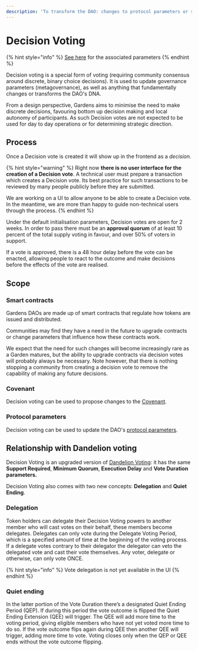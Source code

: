 ```yaml
---
description: 'To transform the DAO: changes to protocol parameters or smart contract updates'
---
```


# Decision Voting

{% hint style="info" %}
[See here](../protocol-parameters/disputable-voting.md) for the associated parameters
{% endhint %}

Decision voting is a special form of voting \(requiring community consensus around discrete, binary choice decisions\). It is used to update governance parameters \(metagovernance\), as well as anything that fundamentally changes or transforms the DAO's DNA.

From a design perspective, Gardens aims to minimise the need to make discrete decisions, favouring bottom up decision making and local autonomy of participants. As such Decision votes are not expected to be used for day to day operations or for determining strategic direction.

## Process 

Once a Decision vote is created it will show up in the frontend as a _decision._ 

{% hint style="warning" %}
Right now **there is no user interface for the creation of a Decision vote**. A technical user must prepare a transaction which creates a Decision vote. Its best practice for such transactions to be reviewed by many people publicly before they are submitted.   
  
We are working on a UI to allow anyone to be able to create a Decision vote. In the meantime, we are more than happy to guide non-technical users through the process.
{% endhint %}

Under the default initialisation parameters, Decision votes are open for 2 weeks. In order to pass there must be an **approval quorum** of at least 10 percent of the total supply voting in favour, and over 50% of voters in support.

If a vote is approved, there is a 48 hour delay before the vote can be enacted, allowing people to react to the outcome and make decisions before the effects of the vote are realised.

## Scope

### Smart contracts

Gardens DAOs are made up of smart contracts that regulate how tokens are issued and distributed. 

Communities may find they have a need in the future to upgrade contracts or change parameters that influence how these contracts work.

We expect that the need for such changes will become increasingly rare as a Garden matures, but the ability to upgrade contracts via decision votes will probably always be necessary. Note however, that there is nothing stopping a community from creating a decision vote to remove the capability of making any future decisions. 

### Covenant

Decision voting can be used to propose changes to the [Covenant](covenant.md).

### **Protocol parameters**

Decision voting can be used to update the DAO's [protocol parameters](../protocol-parameters/agreement.md).

## Relationship with Dandelion voting

Decision Voting is an upgraded version of [Dandelion Voting](https://consensys.net/diligence/audits/2019/12/dandelion-organizations/): it has the same **Support Required**, **Minimum Quorum**, **Execution Delay** and **Vote Duration parameters.**

Decision Voting also comes with two new concepts: **Delegation** and **Quiet Ending**.

### Delegation

Token holders can delegate their Decision Voting powers to another member who will cast votes on their behalf, these members become delegates. Delegates can only vote during the Delegate Voting Period, which is a specified amount of time at the beginning of the voting process. If a delegate votes contrary to their delegator the delegator can veto the delegated vote and cast their vote themselves. Any voter, delegate or otherwise, can only vote ONCE. 

{% hint style="info" %}
Vote delegation is not yet available in the UI
{% endhint %}

### Quiet ending

In the latter portion of the Vote Duration there’s a designated Quiet Ending Period \(QEP\). If during this period the vote outcome is flipped the Quiet Ending Extension \(QEE\) will trigger. The QEE will add more time to the voting period, giving eligible members who have not yet voted more time to do so. If the vote outcome flips again during QEE then another QEE will trigger, adding more time to vote. Voting closes only when the QEP or QEE ends without the vote outcome flipping.

